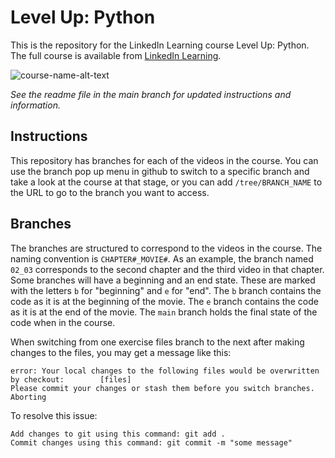 # Level Up: Python
This is the repository for the LinkedIn Learning course Level Up: Python. The full course is available from [LinkedIn Learning][lil-course-url].

![course-name-alt-text][lil-thumbnail-url] 

_See the readme file in the main branch for updated instructions and information._
## Instructions
This repository has branches for each of the videos in the course. You can use the branch pop up menu in github to switch to a specific branch and take a look at the course at that stage, or you can add `/tree/BRANCH_NAME` to the URL to go to the branch you want to access.

## Branches
The branches are structured to correspond to the videos in the course. The naming convention is `CHAPTER#_MOVIE#`. As an example, the branch named `02_03` corresponds to the second chapter and the third video in that chapter. 
Some branches will have a beginning and an end state. These are marked with the letters `b` for "beginning" and `e` for "end". The `b` branch contains the code as it is at the beginning of the movie. The `e` branch contains the code as it is at the end of the movie. The `main` branch holds the final state of the code when in the course.

When switching from one exercise files branch to the next after making changes to the files, you may get a message like this:

    error: Your local changes to the following files would be overwritten by checkout:        [files]
    Please commit your changes or stash them before you switch branches.
    Aborting

To resolve this issue:
	
    Add changes to git using this command: git add .
	Commit changes using this command: git commit -m "some message"

[0]: # (Replace these placeholder URLs with actual course URLs)

[lil-course-url]: https://www.linkedin.com/learning/level-up-python-24008939/2134071?u=104
[lil-thumbnail-url]: https://media.licdn.com/dms/image/v2/D4D0DAQGJ1cbhURopgA/learning-public-crop_675_1200/learning-public-crop_675_1200/0/1729189178785?e=2147483647&v=beta&t=3h-uT37OMcP-fKsPe-WUIoCaYBFDWxYoPlXnw9NFwNk

